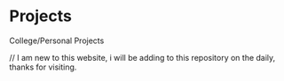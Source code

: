 # Projects 
College/Personal Projects

//  I am new to this website, i will be adding to this repository on the daily, thanks for visiting. 
